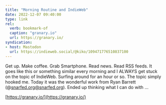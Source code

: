 ```yaml
---
title: "Morning Routine and IndieWeb"
date: 2022-12-07 09:40:00
type: link
rel:
  verb: bookmark-of
  caption: "granary.io"
  url: https://granary.io/
syndication: 
- host: Mastodon
  url: https://indieweb.social/@kiko/109471776510837100 
---
```


Get up. Make coffee. Grab Smartphone. Read news. Read RSS feeds. It goes like this or something similar every morning and I ALWAYS get stuck on the topic of IndieWeb. Surfing around for an hour or so. The topic simply hooked me. Today it was the wonderful work from Ryan Barrett (@snarfed.org@snarfed.org). Ended up thinking what I can do with ...

[https://granary.io/](https://granary.io/)
